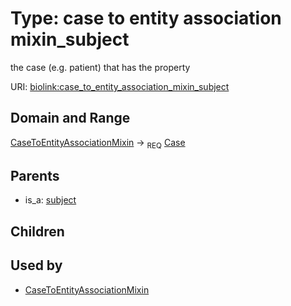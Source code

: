 
# Type: case to entity association mixin_subject


the case (e.g. patient) that has the property

URI: [biolink:case_to_entity_association_mixin_subject](https://w3id.org/biolink/vocab/case_to_entity_association_mixin_subject)


## Domain and Range

[CaseToEntityAssociationMixin](CaseToEntityAssociationMixin.md) ->  <sub>REQ</sub> [Case](Case.md)

## Parents

 *  is_a: [subject](subject.md)

## Children


## Used by

 * [CaseToEntityAssociationMixin](CaseToEntityAssociationMixin.md)
